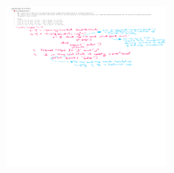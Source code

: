 
<img src="https://github.com/ShikharSundriyal/DataStructureAlgorithms/blob/main/StacksQueues/BalancedBracket/BalancedBracket.png" width="324" height="324">
